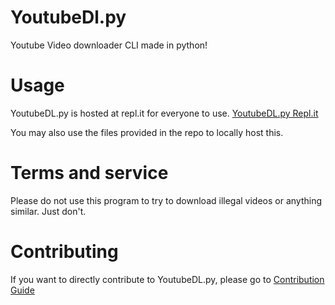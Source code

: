 # YoutubeDl.py
Youtube Video downloader CLI made in python!

# Usage
YoutubeDL.py is hosted at repl.it for everyone to use. 
[YoutubeDL.py Repl.it](https://replit.com/@sawsha/YoutubeDLpy?v=1)

You may also use the files provided in the repo to locally host this.

# Terms and service

Please do not use this program to try to download illegal videos or anything similar. Just don't.

# Contributing
If you want to directly contribute to YoutubeDL.py, please go to [Contribution Guide](https://github.com/SawshaDev/YoutubeDl.py/blob/main/.github/CONTRIBUTING.md)
